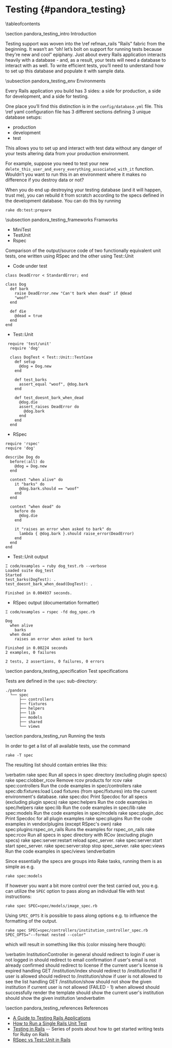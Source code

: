 
Testing    {#pandora_testing}
=======

\tableofcontents

\section pandora_testing_intro Introduction

Testing support was woven into the \ref refman_rails "Rails" fabric from the
beginning. It wasn’t an “oh! let’s bolt on support for running tests because
they're new and cool” epiphany. Just about every Rails application interacts
heavily with a database - and, as a result, your tests will need a database to
interact with as well. To write efficient tests, you’ll need to understand how
to set up this database and populate it with sample data.

\subsection pandora_testing_env Environments

Every Rails application you build has 3 sides: a side for production, a side for
development, and a side for testing.

One place you’ll find this distinction is in the `config/database.yml` file. This
\ref yaml configuration file has 3 different sections defining 3 unique database setups:

* production
* development
* test

This allows you to set up and interact with test data without any danger of your tests altering data from your production environment.

For example, suppose you need to test your new `delete_this_user_and_every_everything_associated_with_it` function. Wouldn’t you want to run this in an environment where it makes no difference if you destroy data or not?

When you do end up destroying your testing database (and it will happen, trust
me), you can rebuild it from scratch according to the specs defined in the
development database. You can do this by running

~~~~
rake db:test:prepare
~~~~

\subsection pandora_testing_frameworks Framworks

* MiniTest
* TestUnit
* Rspec

Comparison of the output/source code of two functionally equivalent unit tests, one written using RSpec and the other using Test::Unit

* Code under test
~~~~
class DeadError < StandardError; end

class Dog
  def bark
    raise DeadError.new "Can't bark when dead" if @dead
    "woof"
  end

  def die
    @dead = true
  end
end
~~~~
* Test::Unit
~~~~
 require 'test/unit'
  require 'dog'

  class DogTest < Test::Unit::TestCase
    def setup
      @dog = Dog.new
    end

    def test_barks
      assert_equal "woof", @dog.bark    
    end

    def test_doesnt_bark_when_dead
      @dog.die
      assert_raises DeadError do
        @dog.bark
      end
    end
  end
~~~~
* RSpec
~~~~
require 'rspec'
require 'dog'

describe Dog do
  before(:all) do
    @dog = Dog.new
  end

  context "when alive" do
    it "barks" do
      @dog.bark.should == "woof"
    end
  end

  context "when dead" do
    before do
      @dog.die
    end

    it "raises an error when asked to bark" do
      lambda { @dog.bark }.should raise_error(DeadError)
    end
  end
end
~~~~
* Test::Unit output
~~~~
Ξ code/examples → ruby dog_test.rb --verbose
Loaded suite dog_test
Started
test_barks(DogTest): .
test_doesnt_bark_when_dead(DogTest): .

Finished in 0.004937 seconds.
~~~~
* RSpec output (documentation formatter)
~~~~
Ξ code/examples → rspec -fd dog_spec.rb 

Dog
  when alive
    barks
  when dead
    raises an error when asked to bark

Finished in 0.00224 seconds
2 examples, 0 failures

2 tests, 2 assertions, 0 failures, 0 errors
~~~~

\section pandora_testing_specification Test specifications

Tests are defined in the ``spec`` sub-directory:

    ./pandora
      └── spec
          ├── controllers
          ├── fixtures
          ├── helpers
          ├── lib
          ├── models
          ├── shared
          └── views

\section pandora_testing_run Running the tests

In order to get a list of all available tests, use the command

    rake -T spec

The resulting list should contain entries like this:

  \verbatim
  rake spec                         Run all specs in spec directory (excluding plugin specs)
  rake spec:clobber_rcov            Remove rcov products for rcov
  rake spec:controllers             Run the code examples in spec/controllers
  rake spec:db:fixtures:load        Load fixtures (from spec/fixtures) into the current environment's database.
  rake spec:doc                     Print Specdoc for all specs (excluding plugin specs)
  rake spec:helpers                 Run the code examples in spec/helpers
  rake spec:lib                     Run the code examples in spec/lib
  rake spec:models                  Run the code examples in spec/models
  rake spec:plugin_doc              Print Specdoc for all plugin examples
  rake spec:plugins                 Run the code examples in vendor/plugins (except RSpec's own)
  rake spec:plugins:rspec_on_rails  Runs the examples for rspec_on_rails
  rake spec:rcov                    Run all specs in spec directory with RCov (excluding plugin specs)
  rake spec:server:restart          reload spec_server.
  rake spec:server:start            start spec_server.
  rake spec:server:stop             stop spec_server.
  rake spec:views                   Run the code examples in spec/views
  \endverbatim

Since essentially the specs are groups into Rake tasks, running them is as
simple as e.g.

    rake spec:models

If however you want a bit more control over the test carried out, you e.g. can
utilize the ``SPEC`` option to pass along an individual file with test instructions:

    rake spec SPEC=spec/models/image_spec.rb

Using ``SPEC_OPTS`` it is possible to pass along options e.g. to influence the
formatting of the output.

    rake spec SPEC=spec/controllers/institution_controller_spec.rb SPEC_OPTS="--format nested --color"

  which will result in something like this (color missing here though):

  \verbatim
    InstitutionController
      in general
        should redirect to login if user is not logged in
        should redirect to email confirmation if user's email is not already confirmed
        should redirect to license if the current user's license is expired
      handling GET /institution/index
        should redirect to /institution/list if user is allowed
        should redirect to /institution/show if user is not allowed to see the list
      handling GET /institution/show
        should not show the given institution if current user is not allowed (FAILED - 1)
        when allowed
          should successfully render the template
          should show the current user's institution
          should show the given institution
  \endverbatim

\section pandora_testing_references References

* [A Guide to Testing Rails Applications](http://guides.rubyonrails.org/testing.html)
* [How to Run a Single Rails Unit Test](http://flavio.castelli.name/2010/05/28/rails_execute_single_test)
* [Testing in Rails](http://www.nullislove.com/2007/11/10/testing-in-rails-introduction) -- Series of posts about how to get started writing tests for Ruby on Rails
* [RSpec vs Test::Unit in Rails](http://programmers.stackexchange.com/questions/27328/rspec-vs-testunit-in-rails)